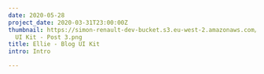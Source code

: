 ```yaml
---
date: 2020-05-28
project_date: 2020-03-31T23:00:00Z
thumbnail: https://simon-renault-dev-bucket.s3.eu-west-2.amazonaws.com/anna-portfolio/Ellie
  UI Kit - Post 3.png
title: Ellie - Blog UI Kit
intro: Intro

---
```

